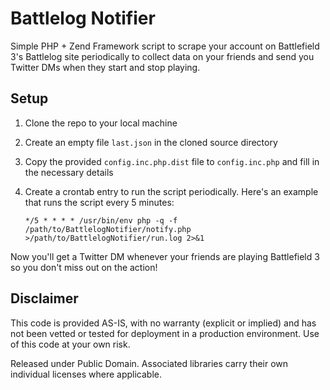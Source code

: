 Battlelog Notifier
==================

Simple PHP + Zend Framework script to scrape your account on Battlefield 3's Battlelog site periodically to collect data on your friends and send you Twitter DMs when they start and stop playing.

## Setup

1. Clone the repo to your local machine

2. Create an empty file ```last.json``` in the cloned source directory

3. Copy the provided ```config.inc.php.dist``` file to ```config.inc.php``` and fill in the necessary details

4. Create a crontab entry to run the script periodically.  Here's an example that runs the script every 5 minutes:
    
    ```*/5 * * * * /usr/bin/env php -q -f /path/to/BattlelogNotifier/notify.php >/path/to/BattlelogNotifier/run.log 2>&1```

Now you'll get a Twitter DM whenever your friends are playing Battlefield 3 so you don't miss out on the action!

## Disclaimer

This code is provided AS-IS, with no warranty (explicit or implied) and has not been vetted or tested for deployment in a production environment.  Use of this code at your own risk. 

Released under Public Domain.  Associated libraries carry their own individual licenses where applicable. 
